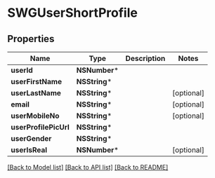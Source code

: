 # SWGUserShortProfile

## Properties
Name | Type | Description | Notes
------------ | ------------- | ------------- | -------------
**userId** | **NSNumber*** |  | 
**userFirstName** | **NSString*** |  | 
**userLastName** | **NSString*** |  | [optional] 
**email** | **NSString*** |  | [optional] 
**userMobileNo** | **NSString*** |  | [optional] 
**userProfilePicUrl** | **NSString*** |  | 
**userGender** | **NSString*** |  | 
**userIsReal** | **NSNumber*** |  | [optional] 

[[Back to Model list]](../README.md#documentation-for-models) [[Back to API list]](../README.md#documentation-for-api-endpoints) [[Back to README]](../README.md)



